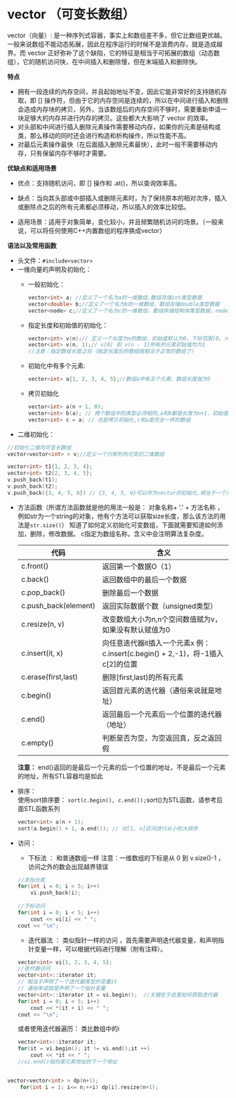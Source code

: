 # vector （可变长数组）

vector（向量）: 是一种序列式容器，事实上和数组差不多，但它比数组更优越。一般来说数组不能动态拓展，因此在程序运行的时候不是浪费内存，就是造成越界。而 vector 正好弥补了这个缺陷，它的特征是相当于可拓展的数组（动态数组），它的随机访问快，在中间插入和删除慢，但在末端插入和删除快。

**特点**

* 拥有一段连续的内存空间，并且起始地址不变，因此它能非常好的支持随机存取，即 [] 操作符，但由于它的内存空间是连续的，所以在中间进行插入和删除会造成内存块的拷贝，另外，当该数组后的内存空间不够时，需要重新申请一块足够大的内存并进行内存的拷贝。这些都大大影响了 vector 的效率。
* 对头部和中间进行插入删除元素操作需要移动内存，如果你的元素是结构或类，那么移动的同时还会进行构造和析构操作，所以性能不高。
* 对最后元素操作最快（在后面插入删除元素最快），此时一般不需要移动内存，只有保留内存不够时才需要。

**优缺点和适用场景**

* 优点：支持随机访问，即 [] 操作和 .at()，所以查询效率高。



* 缺点：当向其头部或中部插入或删除元素时，为了保持原本的相对次序，插入或删除点之后的所有元素都必须移动，所以插入的效率比较低。


* 适用场景：适用于对象简单，变化较小，并且频繁随机访问的场景。（一般来说，可以将任何使用C++内置数组的程序换成vector）  

**语法以及常用函数** 

* 头文件：`#include<vector>`  
* 一维向量的声明及初始化：  
    * 一般初始化：
        ```CPP
        vector<int> a; //定义了一个名为a的一维数组,数组存储int类型数据
        vector<double> b;//定义了一个名为b的一维数组，数组存储double类型数据
        vector<node> c;//定义了一个名为c的一维数组，数组存储结构体类型数据，node是结构体类型
        ```
    * 指定长度和初始值的初始化： 
        ```CPP
        vector<int> v(n);// 定义一个长度为n的数组，初始值默认为0，下标范围[0, n - 1]
        vector<int> v(n, 1);// v[0] 到 v[n - 1]所有的元素初始值均为1
        //注意：指定数组长度之后（指定长度后的数组就相当于正常的数组了）

        ```
    * 初始化中有多个元素:
        ```CPP
        vector<int> a{1, 2, 3, 4, 5};//数组a中有五个元素，数组长度就为5
        ```

    * 拷贝初始化
        ```CPP
        vector<int> a(n + 1, 0);
        vector<int> b(a); // 两个数组中的类型必须相同,a和b都是长度为n+1，初始值都为0的数组
        vector<int> c = a; // 也是拷贝初始化,c和a是完全一样的数组
        ```
* 二维初始化：
```CPP
//初始化二维均可变长数组
vector<vector<int> > v;//定义一个行和列均可变的二维数组

vector<int> t1{1, 2, 3, 4};
vector<int> t2{2, 3, 4, 5};
v.push_back(t1);
v.push_back(t2);
v.push_back({3, 4, 5, 6}) // {3, 4, 5, 6}可以作为vector的初始化,相当于一个无名vector

```
* 方法函数（所谓方法函数就是他的用法一般是： 对象名称+ '.' + 方法名称 ，例如str为一个string的对象，他有个方法可以获取size长度，那么该方法的用法是`str.size()`）
知道了如何定义初始化可变数组，下面就需要知道如何添加，删除，修改数据。
c指定为数组名称，含义中会注明算法复杂度。      

    |  代码   | 含义  |
    |  ----  | ----  |
    |  c.front() | 返回第一个数据O（1） |
    |  c.back() | 返回数组中的最后一个数据|
    |  c.pop_back() | 删除最后一个数据|
    |  c.push_back(element) | 返回实际数据个数（unsigned类型）|
    | c.resize(n, v) | 改变数组大小为n,n个空间数值赋为v，如果没有默认赋值为0|
    |  c.insert(it, x) | 向任意迭代器it插入一个元素x 例：c.insert(c.begin() + 2,-1)，将-1插入c[2]的位置|
    |  c.erase(first,last) | 删除[first,last)的所有元素|
    |  c.begin()| 返回首元素的迭代器（通俗来说就是地址）|
    | c.end() | 返回最后一个元素后一个位置的迭代器（地址）|
    |  c.empty() | 判断是否为空，为空返回真，反之返回假|

    **注意：** end()返回的是最后一个元素的后一个位置的地址，不是最后一个元素的地址，所有STL容器均是如此
* 排序：  
    使用sort排序要： `sort(c.begin(), c.end());`sort()为STL函数，请参考后面STL函数系列
    ```CPP
    vector<int> a(n + 1);
    sort(a.begin() + 1, a.end()); // 对[1, n]区间进行从小到大排序
    ```
* 访问：   
    * 下标法 ： 和普通数组一样
    注意：一维数组的下标是从 0 到 v.size()-1 ，访问之外的数会出现越界错误
    ```CPP
    //添加元素
    for(int i = 0; i < 5; i++)
        vi.push_back(i);
        
    //下标访问 
    for(int i = 0; i < 5; i++)
        cout << vi[i] << " ";
    cout << "\n";

    ```
    * 迭代器法 ： 类似指针一样的访问 ，首先需要声明迭代器变量，和声明指针变量一样，可以根据代码进行理解（附有注释）。
    ```CPP
    vector<int> vi{1, 2, 3, 4, 5};
    //迭代器访问
    vector<int>::iterator it;   
    // 相当于声明了一个迭代器类型的变量it
    // 通俗来说就是声明了一个指针变量
    vector<int>::iterator it = vi.begin();  //关键在于这里如何获取迭代器
    for(int i = 0; i < 5; i++)
        cout << *(it + i) << " ";
    cout << "\n";

    ```
    或者使用迭代器遍历： 类比数组中的i 
    ```CPP
    vector<int>::iterator it;
    for(it = vi.begin(); it != vi.end();it ++)
        cout << *it << " ";
    //vi.end()指向尾元素地址的下一个地址
  


```cpp
vector<vector<int> > dp(n+1);
    for(int i = 1; i<= n;++i) dp[i].resize(n+1);
```